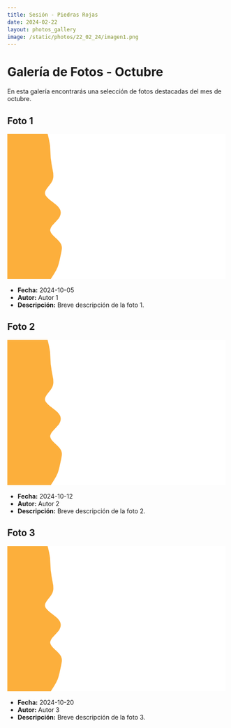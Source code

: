 ```yaml
---
title: Sesión - Piedras Rojas
date: 2024-02-22
layout: photos_gallery
image: /static/photos/22_02_24/imagen1.png
---
```


# Galería de Fotos - Octubre

En esta galería encontrarás una selección de fotos destacadas del mes de octubre.

## Foto 1

![Descripción de la Foto 1](/static/photos/22_02_24/imagen1.png)

- **Fecha:** 2024-10-05
- **Autor:** Autor 1
- **Descripción:** Breve descripción de la foto 1.

## Foto 2

![Descripción de la Foto 2](/static/photos/22_02_24/imagen1.png)
- **Fecha:** 2024-10-12
- **Autor:** Autor 2
- **Descripción:** Breve descripción de la foto 2.

## Foto 3

![Descripción de la Foto 3](/static/photos/22_02_24/imagen1.png)

- **Fecha:** 2024-10-20
- **Autor:** Autor 3
- **Descripción:** Breve descripción de la foto 3.

<!-- Agrega más fotos según sea necesario -->
